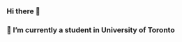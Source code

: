 ### Hi there 👋
### 🔭 I’m currently a student in University of Toronto
<!--
**guydmello/GuyDMello** is a ✨ _special_ ✨ repository because its `README.md` (this file) appears on your GitHub profile.


- 🔭 I’m currently a student in University of Toronto
- 🌱 I’m currently learning computer science
- 💬 Ask me about life
- 📫 How to reach me: Guyrdmello@gmail.com
- 😄 Pronouns: He/Him
- ⚡ Fun fact: I enjoy playing valorant
-->
